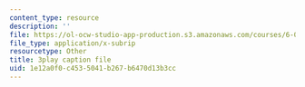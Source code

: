 ```yaml
---
content_type: resource
description: ''
file: https://ol-ocw-studio-app-production.s3.amazonaws.com/courses/6-042j-mathematics-for-computer-science-spring-2015/1e12a0f0c4535041b267b6470d13b3cc_-yo3YxfY47g.vtt
file_type: application/x-subrip
resourcetype: Other
title: 3play caption file
uid: 1e12a0f0-c453-5041-b267-b6470d13b3cc
---
```

